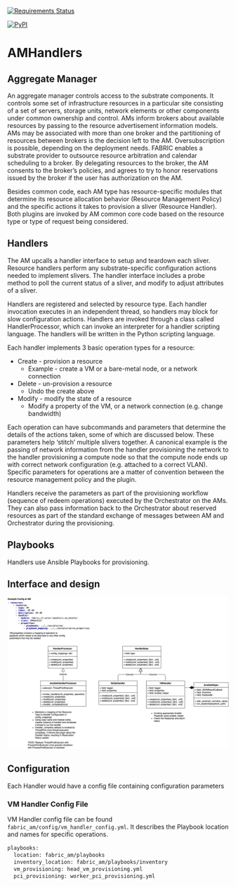 [![Requirements Status](https://requires.io/github/fabric-testbed/AMHandlers/requirements.svg?branch=main)](https://requires.io/github/fabric-testbed/AMHandlers/requirements/?branch=main)

[![PyPI](https://img.shields.io/pypi/v/fabric-am-handlers?style=plastic)](https://pypi.org/project/fabric-am-handlers/)

# AMHandlers
## Aggregate Manager
An aggregate manager controls access to the substrate components. It controls some set of infrastructure resources in a particular site consisting of a set of servers, storage units, network elements or other components under common ownership and control. AMs inform brokers about available resources by passing to the resource advertisement information models. AMs may be associated with more than one broker and the partitioning of resources between brokers is the decision left to the AM. Oversubscription is possible, depending on the deployment needs.
FABRIC enables a substrate provider to outsource resource arbitration and calendar scheduling to a broker. By delegating resources to the broker, the AM consents to the broker’s policies, and agrees to try to honor reservations issued by the broker if the user has authorization on the AM. 

Besides common code, each AM type has resource-specific modules that determine its resource allocation behavior (Resource Management Policy) and the specific actions it takes to provision a sliver (Resource Handler). Both plugins are invoked by AM common core code based on the resource type or type of request being considered. 

## Handlers
The AM upcalls a handler interface to setup and teardown each sliver. Resource handlers perform any substrate-specific configuration actions needed to implement slivers. The handler interface includes a probe method to poll the current status of a sliver, and modify to adjust attributes of a sliver. 

Handlers are registered and selected by resource type. Each handler invocation executes in an independent thread, so handlers may block for slow configuration actions. Handlers are invoked through a class called HandlerProcessor, which can invoke an interpreter for a handler scripting language. The handlers will be written in the Python scripting language. 

Each handler implements 3 basic operation types for a resource:
- Create - provision a resource
  - Example - create a VM or a bare-metal node, or a network connection
- Delete - un-provision a resource
  - Undo the create above
- Modify - modify the state of a resource
  - Modify a property of the VM, or a network connection (e.g. change bandwidth)
  
Each operation can have subcommands and parameters that determine the details of the actions taken, some of which are discussed below. These parameters help ‘stitch’ multiple slivers together. A canonical example is the passing of network information from the handler provisioning the network to the handler provisioning a compute node so that the compute node ends up with correct network configuration (e.g. attached to a correct VLAN). Specific parameters for operations are a matter of convention between the resource management policy and the plugin. 

Handlers receive the parameters as part of the provisioning workflow (sequence of redeem operations) executed by the Orchestrator on the AMs. They can also pass information back to the Orchestrator about reserved resources as part of the standard exchange of messages between AM and Orchestrator during the provisioning.

## Playbooks
Handlers use Ansible Playbooks for provisioning.  

## Interface and design
![Class Diagram](./images/handlers.png)

## Configuration
Each Handler would have a config file containing configuration parameters
### VM Handler Config File
VM Handler config file can be found `fabric_am/config/vm_handler_config.yml`. 
It describes the Playbook location and names for specific operations. 
```
playbooks:
  location: fabric_am/playbooks
  inventory_location: fabric_am/playbooks/inventory
  vm_provisioning: head_vm_provisioning.yml
  pci_provisioning: worker_pci_provisioning.yml
```

